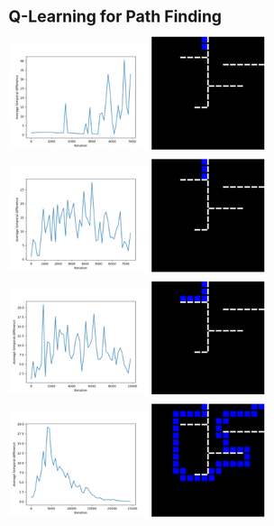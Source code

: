 # Q-Learning for Path Finding

<p float="left">
  <img src="/images/5000a.png" width="250" />
  <img src="/images/5000b.png" width="200" /> 
</p>

<p float="left">
  <img src="/images/7500a.png" width="250" />
  <img src="/images/7500b.png" width="200" /> 
</p>

<p float="left">
  <img src="/images/10000a.png" width="250" />
  <img src="/images/10000b.png" width="200" /> 
</p>

<p float="left">
  <img src="/images/25000a.png" width="250" />
  <img src="/images/25000b.png" width="200" /> 
</p>
